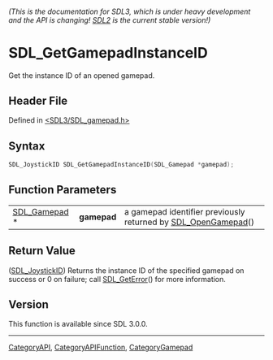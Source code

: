 ###### (This is the documentation for SDL3, which is under heavy development and the API is changing! [SDL2](https://wiki.libsdl.org/SDL2/) is the current stable version!)
# SDL_GetGamepadInstanceID

Get the instance ID of an opened gamepad.

## Header File

Defined in [<SDL3/SDL_gamepad.h>](https://github.com/libsdl-org/SDL/blob/main/include/SDL3/SDL_gamepad.h)

## Syntax

```c
SDL_JoystickID SDL_GetGamepadInstanceID(SDL_Gamepad *gamepad);
```

## Function Parameters

|                              |             |                                                                                  |
| ---------------------------- | ----------- | -------------------------------------------------------------------------------- |
| [SDL_Gamepad](SDL_Gamepad) * | **gamepad** | a gamepad identifier previously returned by [SDL_OpenGamepad](SDL_OpenGamepad)() |

## Return Value

([SDL_JoystickID](SDL_JoystickID)) Returns the instance ID of the specified
gamepad on success or 0 on failure; call [SDL_GetError](SDL_GetError)() for
more information.

## Version

This function is available since SDL 3.0.0.

----
[CategoryAPI](CategoryAPI), [CategoryAPIFunction](CategoryAPIFunction), [CategoryGamepad](CategoryGamepad)

